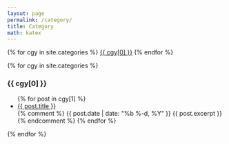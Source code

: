 ```yaml
---
layout: page
permalink: /category/
title: Category
math: katex
---
```

<span>
{% for cgy in site.categories %}
 <a href="#{{ cgy[0] | slugify }}">{{ cgy[0] }}</a>
{% endfor %}
</span>

{% for cgy in site.categories %}
  <h3 id="{{ cgy[0] | slugify }}">{{ cgy[0] }}</h3>
  <ul>
    {% for post in cgy[1] %}
      <li><a href="{{ site.baseurl }}{{ post.url }}">{{ post.title }}</a></li>
      {% comment %}
      {{ post.date | date: "%b %-d, %Y" }}
      {{ post.excerpt }}
      {% endcomment %}
    {% endfor %}
  </ul>
{% endfor %}


